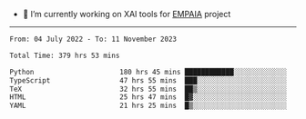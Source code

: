 - 🔭 I’m currently working on XAI tools for [EMPAIA](https://en.empaia.org/) project

---

<!--START_SECTION:waka-->

```txt
From: 04 July 2022 - To: 11 November 2023

Total Time: 379 hrs 53 mins

Python                     180 hrs 45 mins ████████████░░░░░░░░░░░░░   47.58 %
TypeScript                 47 hrs 55 mins  ███░░░░░░░░░░░░░░░░░░░░░░   12.62 %
TeX                        32 hrs 55 mins  ██▒░░░░░░░░░░░░░░░░░░░░░░   08.67 %
HTML                       25 hrs 47 mins  █▓░░░░░░░░░░░░░░░░░░░░░░░   06.79 %
YAML                       21 hrs 25 mins  █▒░░░░░░░░░░░░░░░░░░░░░░░   05.64 %
```

<!--END_SECTION:waka-->
